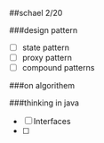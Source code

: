 ##schael 2/20

###design pattern
* [ ] state pattern
* [ ] proxy pattern
* [ ] compound patterns 

###on algorithem

###thinking in java
* [ ] Interfaces
* [ ] 